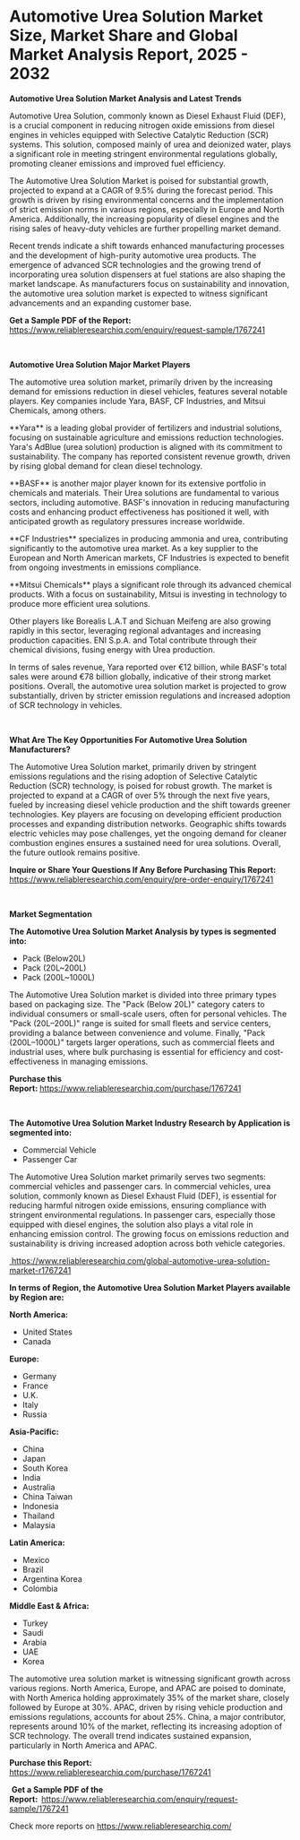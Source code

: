 <p><h1>Automotive Urea Solution Market Size, Market Share and Global Market Analysis Report, 2025 - 2032</h1></p><p><strong>Automotive Urea Solution Market Analysis and Latest Trends</strong></p>
<p><p>Automotive Urea Solution, commonly known as Diesel Exhaust Fluid (DEF), is a crucial component in reducing nitrogen oxide emissions from diesel engines in vehicles equipped with Selective Catalytic Reduction (SCR) systems. This solution, composed mainly of urea and deionized water, plays a significant role in meeting stringent environmental regulations globally, promoting cleaner emissions and improved fuel efficiency.</p><p>The Automotive Urea Solution Market is poised for substantial growth, projected to expand at a CAGR of 9.5% during the forecast period. This growth is driven by rising environmental concerns and the implementation of strict emission norms in various regions, especially in Europe and North America. Additionally, the increasing popularity of diesel engines and the rising sales of heavy-duty vehicles are further propelling market demand.</p><p>Recent trends indicate a shift towards enhanced manufacturing processes and the development of high-purity automotive urea products. The emergence of advanced SCR technologies and the growing trend of incorporating urea solution dispensers at fuel stations are also shaping the market landscape. As manufacturers focus on sustainability and innovation, the automotive urea solution market is expected to witness significant advancements and an expanding customer base.</p></p>
<p><strong>Get a Sample PDF of the Report:&nbsp;</strong> <a href="https://www.reliableresearchiq.com/enquiry/request-sample/1767241?utm_campaign=2271&utm_medium=2&utm_source=Github&utm_content=ia&utm_term=05042025&utm_id=automotive-urea-solution">https://www.reliableresearchiq.com/enquiry/request-sample/1767241</a></p>
<p>&nbsp;</p>
<p><strong>Automotive Urea Solution Major Market Players</strong></p>
<p><p>The automotive urea solution market, primarily driven by the increasing demand for emissions reduction in diesel vehicles, features several notable players. Key companies include Yara, BASF, CF Industries, and Mitsui Chemicals, among others.</p><p>**Yara** is a leading global provider of fertilizers and industrial solutions, focusing on sustainable agriculture and emissions reduction technologies. Yara's AdBlue (urea solution) production is aligned with its commitment to sustainability. The company has reported consistent revenue growth, driven by rising global demand for clean diesel technology.</p><p>**BASF** is another major player known for its extensive portfolio in chemicals and materials. Their Urea solutions are fundamental to various sectors, including automotive. BASF's innovation in reducing manufacturing costs and enhancing product effectiveness has positioned it well, with anticipated growth as regulatory pressures increase worldwide.</p><p>**CF Industries** specializes in producing ammonia and urea, contributing significantly to the automotive urea market. As a key supplier to the European and North American markets, CF Industries is expected to benefit from ongoing investments in emissions compliance.</p><p>**Mitsui Chemicals** plays a significant role through its advanced chemical products. With a focus on sustainability, Mitsui is investing in technology to produce more efficient urea solutions.</p><p>Other players like Borealis L.A.T and Sichuan Meifeng are also growing rapidly in this sector, leveraging regional advantages and increasing production capacities. ENI S.p.A. and Total contribute through their chemical divisions, fusing energy with Urea production.</p><p>In terms of sales revenue, Yara reported over €12 billion, while BASF's total sales were around €78 billion globally, indicative of their strong market positions. Overall, the automotive urea solution market is projected to grow substantially, driven by stricter emission regulations and increased adoption of SCR technology in vehicles.</p></p>
<p>&nbsp;</p>
<p><strong>What Are The Key Opportunities For Automotive Urea Solution Manufacturers?</strong></p>
<p><p>The Automotive Urea Solution market, primarily driven by stringent emissions regulations and the rising adoption of Selective Catalytic Reduction (SCR) technology, is poised for robust growth. The market is projected to expand at a CAGR of over 5% through the next five years, fueled by increasing diesel vehicle production and the shift towards greener technologies. Key players are focusing on developing efficient production processes and expanding distribution networks. Geographic shifts towards electric vehicles may pose challenges, yet the ongoing demand for cleaner combustion engines ensures a sustained need for urea solutions. Overall, the future outlook remains positive.</p></p>
<p><strong>Inquire or Share Your Questions If Any Before Purchasing This Report:</strong> <a href="https://www.reliableresearchiq.com/enquiry/pre-order-enquiry/1767241?utm_campaign=2271&utm_medium=2&utm_source=Github&utm_content=ia&utm_term=05042025&utm_id=automotive-urea-solution">https://www.reliableresearchiq.com/enquiry/pre-order-enquiry/1767241</a></p>
<p>&nbsp;</p>
<p><strong>Market Segmentation</strong></p>
<p><strong>The Automotive Urea Solution Market Analysis by types is segmented into:</strong></p>
<p><ul><li>Pack (Below20L)</li><li>Pack (20L~200L)</li><li>Pack (200L~1000L)</li></ul></p>
<p><p>The Automotive Urea Solution market is divided into three primary types based on packaging size. The "Pack (Below 20L)" category caters to individual consumers or small-scale users, often for personal vehicles. The "Pack (20L–200L)" range is suited for small fleets and service centers, providing a balance between convenience and volume. Finally, "Pack (200L–1000L)" targets larger operations, such as commercial fleets and industrial uses, where bulk purchasing is essential for efficiency and cost-effectiveness in managing emissions.</p></p>
<p><strong>Purchase this Report:&nbsp;</strong><a href="https://www.reliableresearchiq.com/purchase/1767241?utm_campaign=2271&utm_medium=2&utm_source=Github&utm_content=ia&utm_term=05042025&utm_id=automotive-urea-solution">https://www.reliableresearchiq.com/purchase/1767241</a></p>
<p>&nbsp;</p>
<p><strong>The Automotive Urea Solution Market Industry Research by Application is segmented into:</strong></p>
<p><ul><li>Commercial Vehicle</li><li>Passenger Car</li></ul></p>
<p><p>The Automotive Urea Solution market primarily serves two segments: commercial vehicles and passenger cars. In commercial vehicles, urea solution, commonly known as Diesel Exhaust Fluid (DEF), is essential for reducing harmful nitrogen oxide emissions, ensuring compliance with stringent environmental regulations. In passenger cars, especially those equipped with diesel engines, the solution also plays a vital role in enhancing emission control. The growing focus on emissions reduction and sustainability is driving increased adoption across both vehicle categories.</p></p>
<p><a href="https://www.reliableresearchiq.com/global-automotive-urea-solution-market-r1767241?utm_campaign=2271&utm_medium=2&utm_source=Github&utm_content=ia&utm_term=05042025&utm_id=automotive-urea-solution">&nbsp;https://www.reliableresearchiq.com/global-automotive-urea-solution-market-r1767241</a></p>
<p><strong>In terms of Region, the Automotive Urea Solution Market Players available by Region are:</strong></p>
<p>
    <p> <strong> North America: </strong>
        <ul>
            <li>United States</li>
            <li>Canada</li>
        </ul>
        </p> 
    <p> <strong> Europe: </strong>
        <ul>
            <li>Germany</li>
            <li>France</li>
            <li>U.K.</li>
            <li>Italy</li>
            <li>Russia</li>
        </ul>
        </p> 
    <p> <strong> Asia-Pacific: </strong>
        <ul>
            <li>China</li>
            <li>Japan</li>
            <li>South Korea</li>
            <li>India</li>
            <li>Australia</li>
            <li>China Taiwan</li>
            <li>Indonesia</li>
            <li>Thailand</li>
            <li>Malaysia</li>
        </ul>
        </p> 
    <p> <strong> Latin America: </strong>
        <ul>
            <li>Mexico</li>
            <li>Brazil</li>
            <li>Argentina Korea</li>
            <li>Colombia</li>
        </ul>
        </p> 
    <p> <strong> Middle East & Africa: </strong>
        <ul>
            <li>Turkey</li>
            <li>Saudi</li>
            <li>Arabia</li>
            <li>UAE</li>
            <li>Korea</li>
        </ul>
    </p>
    </p>
<p><p>The automotive urea solution market is witnessing significant growth across various regions. North America, Europe, and APAC are poised to dominate, with North America holding approximately 35% of the market share, closely followed by Europe at 30%. APAC, driven by rising vehicle production and emissions regulations, accounts for about 25%. China, a major contributor, represents around 10% of the market, reflecting its increasing adoption of SCR technology. The overall trend indicates sustained expansion, particularly in North America and APAC.</p></p>
<p><strong>Purchase this Report: </strong><a href="https://www.reliableresearchiq.com/purchase/1767241?utm_campaign=2271&utm_medium=2&utm_source=Github&utm_content=ia&utm_term=05042025&utm_id=automotive-urea-solution">https://www.reliableresearchiq.com/purchase/1767241</a></p>
<p>&nbsp;<strong>Get a Sample PDF of the Report:&nbsp;&nbsp;</strong><a href="https://www.reliableresearchiq.com/enquiry/request-sample/1767241?utm_campaign=2271&utm_medium=2&utm_source=Github&utm_content=ia&utm_term=05042025&utm_id=automotive-urea-solution">https://www.reliableresearchiq.com/enquiry/request-sample/1767241</a></p>
<p><strong></strong></p>
<p>Check more reports on <a href="https://www.reliableresearchiq.com/?utm_campaign=2271&utm_medium=2&utm_source=Github&utm_content=ia&utm_term=05042025&utm_id=automotive-urea-solution">https://www.reliableresearchiq.com/</a></p>